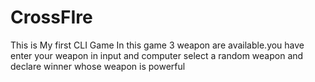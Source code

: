 # CrossFIre
This is My first CLI Game
In this game 3 weapon are available.you have enter your weapon in input and computer select a random weapon and declare winner whose weapon is powerful

